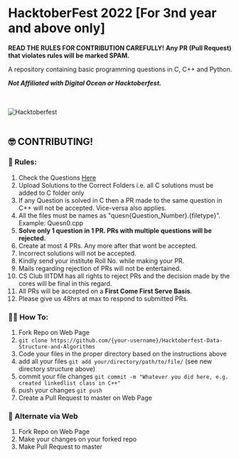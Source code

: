 # HacktoberFest 2022 [For 3nd year and above only]
**READ THE RULES FOR CONTRIBUTION CAREFULLY! Any PR (Pull Request) that violates rules will be marked SPAM.**

A repository containing basic programming questions in C, C++ and Python.

***Not Affiliated with Digital Ocean or Hacktoberfest.***

<br/><br/>
<picture>
  <source media="(prefers-color-scheme: dark)" srcset="logo-hacktoberfest-dark.png">
  <source media="(prefers-color-scheme: light)" srcset="logo-hacktoberfest-light.png">
  <img alt="Hacktoberfest">
</picture>
<br/><br/>

## :nerd_face: CONTRIBUTING!

### :100: Rules:
1. Check the Questions [Here](QUESTIONS.md)
2. Upload Solutions to the Correct Folders i.e. all C solutions must be added to C folder only
3. If any Question is solved in C then a PR made to the same question in C++ will not be accepted. Vice-versa also applies.
4. All the files must be names as "quesn{Question_Number}.{filetype}". Example: Quesn0.cpp
5. **Solve only 1 question in 1 PR. PRs with multiple questions will be rejected.**
6. Create at most 4 PRs. Any more after that wont be accepted.
7. Incorrect solutions will not be accepted.
8. Kindly send your institute Roll No. while making your PR.
9. Mails regarding rejection of PRs will not be entertained.
10. CS Club IIITDM has all rights to reject PRs and the decision made by the cores will be final in this regard.
11. All PRs will be accepted on a **First Come First Serve Basis**. 
12. Please give us 48hrs at max to respond to submitted PRs.


### :man_shrugging: How To:

1. Fork Repo on Web Page
2. `git clone https://github.com/{your-username}/Hacktoberfest-Data-Structure-and-Algorithms`
3. Code your files in the proper directory based on the instructions above
4. add all your files `git add your/directory/path/to/file/` (see new directory structure above)
5. commit your file changes `git commit -m "Whatever you did here, e.g. created linkedlist class in C++"`
6. push your changes `git push`
7. Create a Pull Request to master on Web Page

### :ghost: Alternate via Web

1. Fork Repo on Web Page
2. Make your changes on your forked repo
3. Make Pull Request to master

